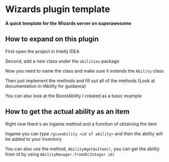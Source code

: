 # Wizards plugin template
**A quick template for the Wizards server on superawesome**

## How to expand on this plugin
First open the project in Intellij IDEA

Second, add a new class under the `abilities` package

Now you need to name the class and make sure it extends the `Ability` class

Then just implement the methods and fill out all of the methods (Look at documentation in IAbility for guidance)

You can also look at the BoostAbility I created as a basic example

## How to get the actual ability as an item
Right now there's an ingame method and a function of obtaining the item

Ingame you can type `/giveability <id of ability>` and then the ability will be added to your inventory

You can also use the method, `Ability#getAsItem()`, you can get the ability from id by using `AbilityManager.fromID(Integer id)`

